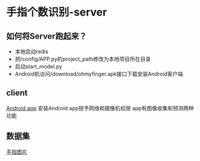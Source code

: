 # 手指个数识别-server

## 如何将Server跑起来？
- 本地启动redis
- 把/config/APP.py的project_path修改为本地项目所在目录
- 启动start_model.py
- Android机访问/download/ohmyfinger.apk接口下载安装Android客户端

## client
[Android app](https://github.com/square-knight/OhMyFinger)
安装Android app授予网络和摄像机权限
app有图像收集和预测两种功能

## 数据集
[手指图片](https://github.com/square-knight/finger_train_set)
